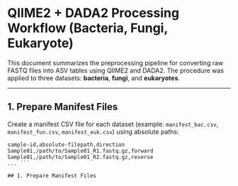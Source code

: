 # QIIME2 + DADA2 Processing Workflow (Bacteria, Fungi, Eukaryote)

This document summarizes the preprocessing pipeline for converting raw FASTQ files into ASV tables using QIIME2 and DADA2. The procedure was applied to three datasets: **bacteria**, **fungi**, and **eukaryotes**.

---

## 1. Prepare Manifest Files

Create a manifest CSV file for each dataset (example: `manifest_bac.csv`, `manifest_fun.csv`, `manifest_euk.csv`) using absolute paths:

```csv
sample-id,absolute-filepath,direction
Sample01,/path/to/Sample01_R1.fastq.gz,forward
Sample01,/path/to/Sample01_R2.fastq.gz,reverse
... ```

## 1. Prepare Manifest Files

